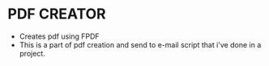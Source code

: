 # PDF CREATOR
* Creates pdf using FPDF
* This is a part of pdf creation and send to e-mail script that i've done in a project.
